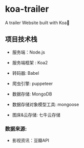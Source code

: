 # koa-trailer
A trailer Website built with Koa:rocket:



## 项目技术栈

- 服务端：Node.js

- 服务端框架 : Koa2
- 转码器: Babel
- 爬虫引擎: puppeteer 
- 数据存储: MongoDB
- 数据存储对象模型工具: mongoose
- 图床&云存储: 七牛云存储

### 数据来源:

- 影视资讯：豆瓣API







